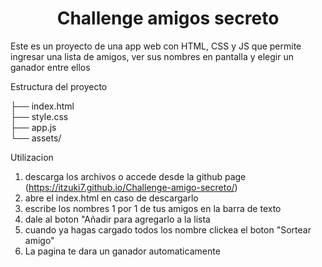 <h1 align="center"> Challenge amigos secreto </h1>
Este es un proyecto de una app web con HTML, CSS y JS que permite ingresar una lista de amigos, ver sus nombres en pantalla y elegir un ganador entre ellos



Estructura del proyecto

├── index.html      
├── style.css        
├── app.js          
└── assets/          

Utilizacion
1) descarga los archivos o accede desde la github page (https://itzuki7.github.io/Challenge-amigo-secreto/)
2) abre el index.html en caso de descargarlo
3) escribe los nombres 1 por 1 de tus amigos en la barra de texto
4) dale al boton "Añadir para agregarlo a la lista
5) cuando ya hagas cargado todos los nombre clickea el boton "Sortear amigo"
6) La pagina te dara un ganador automaticamente

